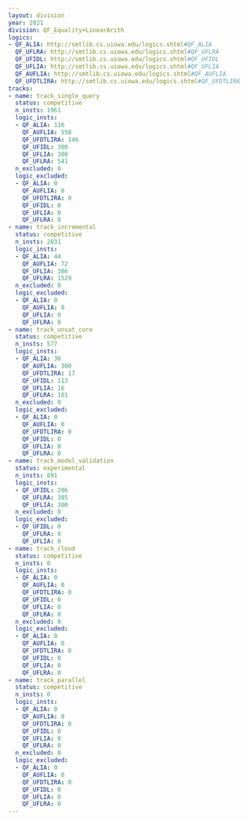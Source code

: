 ```yaml
---
layout: division
year: 2021
division: QF_Equality+LinearArith
logics: 
- QF_ALIA: http://smtlib.cs.uiowa.edu/logics.shtml#QF_ALIA
  QF_UFLRA: http://smtlib.cs.uiowa.edu/logics.shtml#QF_UFLRA
  QF_UFIDL: http://smtlib.cs.uiowa.edu/logics.shtml#QF_UFIDL
  QF_UFLIA: http://smtlib.cs.uiowa.edu/logics.shtml#QF_UFLIA
  QF_AUFLIA: http://smtlib.cs.uiowa.edu/logics.shtml#QF_AUFLIA
  QF_UFDTLIRA: http://smtlib.cs.uiowa.edu/logics.shtml#QF_UFDTLIRA
tracks:
- name: track_single_query
  status: competitive
  n_insts: 1961
  logic_insts:
  - QF_ALIA: 116
    QF_AUFLIA: 558
    QF_UFDTLIRA: 146
    QF_UFIDL: 300
    QF_UFLIA: 300
    QF_UFLRA: 541
  n_excluded: 0
  logic_excluded:
  - QF_ALIA: 0
    QF_AUFLIA: 0
    QF_UFDTLIRA: 0
    QF_UFIDL: 0
    QF_UFLIA: 0
    QF_UFLRA: 0
- name: track_incremental
  status: competitive
  n_insts: 2031
  logic_insts:
  - QF_ALIA: 44
    QF_AUFLIA: 72
    QF_UFLIA: 386
    QF_UFLRA: 1529
  n_excluded: 0
  logic_excluded:
  - QF_ALIA: 0
    QF_AUFLIA: 0
    QF_UFLIA: 0
    QF_UFLRA: 0
- name: track_unsat_core
  status: competitive
  n_insts: 577
  logic_insts:
  - QF_ALIA: 30
    QF_AUFLIA: 300
    QF_UFDTLIRA: 17
    QF_UFIDL: 113
    QF_UFLIA: 16
    QF_UFLRA: 101
  n_excluded: 0
  logic_excluded:
  - QF_ALIA: 0
    QF_AUFLIA: 0
    QF_UFDTLIRA: 0
    QF_UFIDL: 0
    QF_UFLIA: 0
    QF_UFLRA: 0
- name: track_model_validation
  status: experimental
  n_insts: 891
  logic_insts:
  - QF_UFIDL: 206
    QF_UFLRA: 385
    QF_UFLIA: 300
  n_excluded: 0
  logic_excluded:
  - QF_UFIDL: 0
    QF_UFLRA: 0
    QF_UFLIA: 0
- name: track_cloud
  status: competitive
  n_insts: 0
  logic_insts:
  - QF_ALIA: 0
    QF_AUFLIA: 0
    QF_UFDTLIRA: 0
    QF_UFIDL: 0
    QF_UFLIA: 0
    QF_UFLRA: 0
  n_excluded: 0
  logic_excluded:
  - QF_ALIA: 0
    QF_AUFLIA: 0
    QF_UFDTLIRA: 0
    QF_UFIDL: 0
    QF_UFLIA: 0
    QF_UFLRA: 0
- name: track_parallel
  status: competitive
  n_insts: 0
  logic_insts:
  - QF_ALIA: 0
    QF_AUFLIA: 0
    QF_UFDTLIRA: 0
    QF_UFIDL: 0
    QF_UFLIA: 0
    QF_UFLRA: 0
  n_excluded: 0
  logic_excluded:
  - QF_ALIA: 0
    QF_AUFLIA: 0
    QF_UFDTLIRA: 0
    QF_UFIDL: 0
    QF_UFLIA: 0
    QF_UFLRA: 0
---
```



